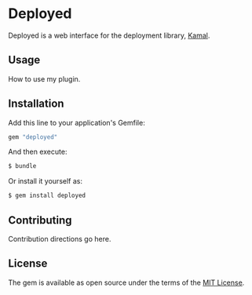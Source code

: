 # Deployed

Deployed is a web interface for the deployment library, [Kamal](https://kamal-deploy.org).

## Usage
How to use my plugin.

## Installation
Add this line to your application's Gemfile:

```ruby
gem "deployed"
```

And then execute:
```bash
$ bundle
```

Or install it yourself as:
```bash
$ gem install deployed
```

## Contributing
Contribution directions go here.

## License
The gem is available as open source under the terms of the [MIT License](https://opensource.org/licenses/MIT).
